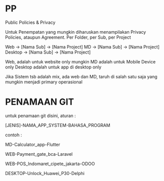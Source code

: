 # PP
Public Policies &amp; Privacy


Untuk Penempatan yang mungkin diharuskan menampilakan Privacy Policies, ataupun Agreement.
Per Folder, per Sub, per Project

Web -> [Nama Sub] -> [Nama Project]
MD -> [Nama Sub] -> [Nama Project]
Desktop -> [Nama Sub] -> [Nama Project]
  
Web, adalah untuk website only mungkin
MD adalah untuk Mobile Device only
Desktop adalah untuk app di desktop only
  
Jika Sistem tsb adalah mix, ada web dan MD, taruh di salah satu saja yang mungkin menjadi primary operasional

  
  # PENAMAAN GIT
  
  untuk penamaan git disini, aturan :
  
  [JENIS]-NAMA_APP_SYSTEM-BAHASA_PROGRAM
  
  contoh :
  
  MD-Calculator_app-Flutter
  
  WEB-Payment_gate_bca-Laravel
  
  WEB-POS_Indomaret_cipete_jakarta-ODOO
  
  DESKTOP-Unlock_Huawei_P30-Delphi
